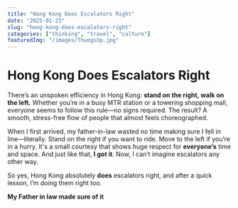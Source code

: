 ```yaml
---
title: "Hong Kong Does Escalators Right"
date: "2025-01-23"
slug: "hong-kong-does-escalators-right"
categories: ["thinking", "travel", "culture"]
featuredImg: "/images/ThumgsUp.jpg"
---
```


# Hong Kong Does Escalators Right

There’s an unspoken efficiency in Hong Kong: **stand on the right, walk on the left.** Whether you’re in a busy MTR station or a towering shopping mall, everyone seems to follow this rule—no signs required. The result? A smooth, stress-free flow of people that almost feels choreographed.

When I first arrived, my father-in-law wasted no time making sure I fell in line—literally. Stand on the right if you want to ride. Move to the left if you’re in a hurry. It's a small courtesy that shows huge respect for **everyone’s** time and space. And just like that, **I got it**. Now, I can’t imagine escalators any other way.

So yes, Hong Kong absolutely **does** escalators right, and after a quick lesson, I’m doing them right too.

**My Father in law made sure of it**
